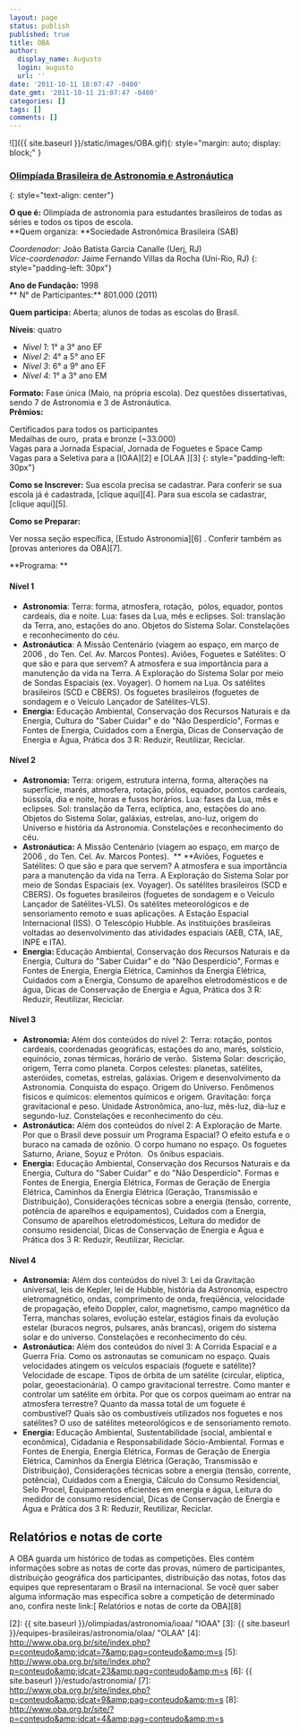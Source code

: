 ```yaml
---
layout: page
status: publish
published: true
title: OBA
author:
  display_name: Augusto
  login: augusto
  url: ''
date: '2011-10-11 18:07:47 -0400'
date_gmt: '2011-10-11 21:07:47 -0400'
categories: []
tags: []
comments: []
---
```


![]({{ site.baseurl }}/static/images/OBA.gif){: style="margin: auto; display: block;" }

### **[Olimpíada Brasileira de Astronomia e Astronáutica][1]**
{: style="text-align: center"}


  
**O que é:** Olimpíada de astronomia para estudantes brasileiros de todas as séries e todos os tipos de escola.  
**Quem organiza: **Sociedade Astronômica Brasileira (SAB)

*Coordenador:* João Batista Garcia Canalle (Uerj, RJ)  
*Vice-coordenador:* Jaime Fernando Villas da Rocha (Uni-Rio, RJ)
{: style="padding-left: 30px"}

  
**Ano de Fundação:** 1998  
** N° de Participantes:** 801.000 (2011)

**Quem participa:** Aberta; alunos de todas as escolas do Brasil.

**Níveis**\: quatro

* *Nivel 1*\: 1° a 3° ano EF
* *Nível 2*\: 4° a 5° ano EF
* *Nível 3*\: 6° a 9° ano EF
* *Nível 4*\: 1° a 3° ano EM
  

  
**Formato:** Fase única (Maio, na própria escola). Dez questões dissertativas, sendo 7 de Astronomia e 3 de Astronáutica.  
**Prêmios:**

Certificados para todos os participantes  
 Medalhas de ouro,  prata e bronze (~33.000)  
 Vagas para a Jornada Espacial, Jornada de Foguetes e Space Camp  
 Vagas para a Seletiva para a [IOAA][2] e [OLAA ][3]
{: style="padding-left: 30px"}

  
**Como se Inscrever:** Sua escola precisa se cadastrar. Para conferir se sua escola já é
cadastrada, [clique aqui][4]. Para sua escola se cadastrar, [clique aqui][5].

**Como se Preparar:**

Ver nossa seção específica, [Estudo Astronomia][6] .
Conferir também as [provas anteriores da OBA][7].

**Programa: **

#### **Nível 1**

 * **Astronomia**\: Terra: forma, atmosfera, rotação,  pólos, equador,
  pontos cardeais, dia e noite. Lua: fases da Lua, mês e eclipses. Sol:
  translação da Terra, ano, estações do ano. Objetos do Sistema Solar.
  Constelações e reconhecimento do céu.
* **Astronáutica**\: A Missão Centenário (viagem ao espaço, em março de
  2006 , do Ten. Cel. Av. Marcos Pontes). Aviões, Foguetes e Satélites:
  O que são e para que servem? A atmosfera e sua importância para a
  manutenção da vida na Terra. A Exploração do Sistema Solar por meio de
  Sondas Espaciais (ex. Voyager). O homem na Lua. Os satélites
  brasileiros (SCD e CBERS). Os foguetes brasileiros (foguetes de
  sondagem e o Veículo Lançador de Satélites-VLS).
* **Energia:** Educação Ambiental, Conservação dos Recursos Naturais e
  da Energia, Cultura do "Saber Cuidar" e do "Não Desperdício", Formas e
  Fontes de Energia, Cuidados com a Energia, Dicas de Conservação de
  Energia e Água, Prática dos 3 R: Reduzir, Reutilizar, Reciclar.
  

#### **Nível 2**

 * **Astronomia:** Terra: origem, estrutura interna, forma, alterações na
  superfície, marés, atmosfera, rotação, pólos, equador, pontos
  cardeais, bússola, dia e noite, horas e fusos horários. Lua: fases da
  Lua, mês e eclipses. Sol: translação da Terra, eclíptica, ano,
  estações do ano. Objetos do Sistema Solar, galáxias, estrelas,
  ano-luz, origem do Universo e história da Astronomia. Constelações e
  reconhecimento do céu.
* **Astronáutica:** A Missão Centenário (viagem ao espaço, em março de
  2006 , do Ten. Cel. Av. Marcos Pontes).  ** **Aviões, Foguetes e
  Satélites: O que são e para que servem? A atmosfera e sua importância
  para a manutenção da vida na Terra. A Exploração do Sistema Solar por
  meio de Sondas Espaciais (ex. Voyager). Os satélites brasileiros (SCD
  e CBERS). Os foguetes brasileiros (foguetes de sondagem e o Veículo
  Lançador de Satélites-VLS). Os satélites meteorológicos e de
  sensoriamento remoto e suas aplicações. A Estação Espacial
  Internacional (ISS). O Telescópio Hubble. As instituições brasileiras
  voltadas ao desenvolvimento das atividades espaciais (AEB, CTA, IAE,
  INPE e ITA).
* <strong>Energia: </strong>Educação Ambiental, Conservação dos Recursos
  Naturais e da Energia, Cultura do "Saber Cuidar" e do "Não
  Desperdício", Formas e Fontes de Energia, Energia Elétrica, Caminhos
  da Energia Elétrica, Cuidados com a Energia, Consumo de aparelhos
  eletrodomésticos e de água, Dicas de Conservação de Energia e Água,
  Prática dos 3 R: Reduzir, Reutilizar, Reciclar.
  

#### **Nível 3**

 * <strong>Astronomia: </strong>Além dos conteúdos do nível 2: Terra:
  rotação, pontos cardeais, coordenadas geográficas, estações do ano,
  marés, solstício, equinócio, zonas térmicas, horário de verão. 
  Sistema Solar: descrição, origem, Terra como planeta. Corpos celestes:
  planetas, satélites, asteróides, cometas, estrelas, galáxias. Origem e
  desenvolvimento da Astronomia. Conquista do espaço. Origem do
  Universo. Fenômenos físicos e químicos: elementos químicos e origem.
  Gravitação: força gravitacional e peso. Unidade Astronômica, ano-luz,
  mês-luz, dia-luz e segundo-luz. Constelações e reconhecimento do céu.
* **Astronáutica:** Além dos conteúdos do nível 2: A Exploração de
  Marte. Por que o Brasil deve possuir um Programa Espacial? O efeito
  estufa e o buraco na camada de ozônio. O corpo humano no espaço. Os
  foguetes Saturno, Ariane, Soyuz e Próton.  Os ônibus espaciais.
* **Energia:** Educação Ambiental, Conservação dos Recursos Naturais e
  da Energia, Cultura do "Saber Cuidar" e do "Não Desperdício". Formas e
  Fontes de Energia, Energia Elétrica, Formas de Geração de Energia
  Elétrica, Caminhos da Energia Elétrica (Geração, Transmissão e
  Distribuição), Considerações técnicas sobre a energia (tensão,
  corrente, potência de aparelhos e equipamentos), Cuidados com a
  Energia, Consumo de aparelhos eletrodomésticos, Leitura do medidor de
  consumo residencial, Dicas de Conservação de Energia e Água e Prática
  dos 3 R: Reduzir, Reutilizar, Reciclar.
  

#### **Nível 4**

 * **Astronomia:** Além dos conteúdos do nível 3: Lei da Gravitação
  universal, leis de Kepler, lei de Hubble, história da Astronomia,
  espectro eletromagnético, ondas, comprimento de onda, freqüência,
  velocidade de propagação, efeito Doppler, calor, magnetismo, campo
  magnético da Terra, manchas solares, evolução estelar, estágios finais
  da evolução estelar (buracos negros, pulsares, anãs brancas), origem
  do sistema solar e do universo. Constelações e reconhecimento do céu.
* <strong>Astronáutica: </strong>Além dos conteúdos do nível 3: A
  Corrida Espacial e a Guerra Fria. Como os astronautas se comunicam no
  espaço. Quais velocidades atingem os veículos espaciais (foguete e
  satélite)? Velocidade de escape. Tipos de órbita de um satélite
  (circular, elíptica, polar, geoestacionária). O campo gravitacional
  terrestre. Como manter e controlar um satélite em órbita. Por que os
  corpos queimam ao entrar na atmosfera terrestre? Quanto da massa total
  de um foguete é combustível? Quais são os combustíveis utilizados nos
  foguetes e nos satélites? O uso de satélites meteorológicos e de
  sensoriamento remoto.
* <strong>Energia: </strong>Educação Ambiental, Sustentabilidade
  (social, ambiental e econômica), Cidadania e Responsabilidade
  Sócio-Ambiental. Formas e Fontes de Energia, Energia Elétrica, Formas
  de Geração de Energia Elétrica, Caminhos da Energia Elétrica (Geração,
  Transmissão e Distribuição), Considerações técnicas sobre a energia
  (tensão, corrente, potência), Cuidados com a Energia, Cálculo do
  Consumo Residencial, Selo Procel, Equipamentos eficientes em energia e
  água, Leitura do medidor de consumo residencial, Dicas de Conservação
  de Energia e Água e Prática dos 3 R: Reduzir, Reutilizar, Reciclar.
  

## Relatórios e notas de corte

  
A OBA guarda um histórico de todas as competições. Eles contém informações sobre as notas de corte das provas, número de participantes, distribuição geográfica dos participantes, distribuição das notas, fotos das equipes que representaram o Brasil na internacional.  Se você quer saber alguma informação mas específica sobre a competição de determinado ano, confira neste link:[ Relatórios e notas de corte da OBA][8]  

[1]: http://www.oba.org.br/site/index.php "OBA"
[2]: {{ site.baseurl }}/olimpiadas/astronomia/ioaa/ "IOAA"
[3]: {{ site.baseurl }}/equipes-brasileiras/astronomia/olaa/ "OLAA"
[4]: http://www.oba.org.br/site/index.php?p=conteudo&amp;idcat=7&amp;pag=conteudo&amp;m=s
[5]: http://www.oba.org.br/site/index.php?p=conteudo&amp;idcat=23&amp;pag=conteudo&amp;m=s
[6]: {{ site.baseurl }}/estudo/astronomia/
[7]: http://www.oba.org.br/site/index.php?p=conteudo&amp;idcat=9&amp;pag=conteudo&amp;m=s
[8]: http://www.oba.org.br/site/?p=conteudo&amp;idcat=4&amp;pag=conteudo&amp;m=s
